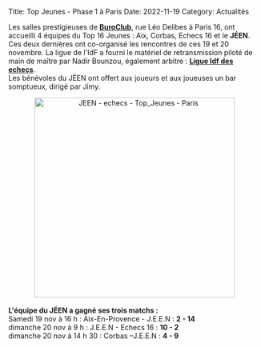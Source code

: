 Title: Top Jeunes - Phase 1 à Paris
Date: 2022-11-19
Category: Actualités

Les salles prestigieuses de <strong><a href="https://www.buro.com/centre-affaires/paris-trocadero-31/" target="_blank">BuroClub</a></strong>, rue Léo Delibes à Paris 16, ont accueilli 4 équipes du Top 16 Jeunes : Aix, Corbas, Echecs 16 et le <strong>JÉEN</strong>.
Ces deux dernières ont co-organisé les rencontres de ces 19 et 20 novembre. La ligue de l'IdF a fourni le matériel de retransmission piloté de main de maître par Nadir Bounzou, également arbitre :
<strong><a href="https://www.idf-echecs.com/pages/4-ligue-idf1/1-actus/2237-le-top-jeunes-en-idf.html" target="_blank">Ligue Idf des echecs</a></strong>.</br>
Les bénévoles du JÉEN ont offert aux joueurs et aux joueuses un bar somptueux, dirigé par Jimy.
<div align="center" >
    <img src="{static}/images/JEEN_echecs_Top_Jeunes_Paris_2022-11-19.jpeg" width="400" alt="JEEN - echecs - Top_Jeunes - Paris"/>
</div>
</br>
<strong>L'équipe du JÉEN  a gagné ses trois matchs :</strong> </br>
Samedi 19 nov à 16 h : Aix-En-Provence - J.E.E.N : <strong>2 - 14</strong></br>
dimanche 20 nov à 9 h : J.E.E.N - Echecs 16 : <strong>10 - 2</strong></br>
dimanche 20 nov à 14 h 30 : Corbas –J.E.E.N : <strong>4 - 9</strong></br>

